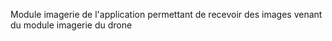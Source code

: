 Module imagerie de l'application permettant de recevoir des images venant du module imagerie du drone
